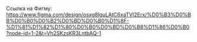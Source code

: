 Ссылка на Фигму: https://www.figma.com/design/osxg8lguLAtC6xaTVI2Erx/%D0%B3%D0%BB%D0%B0%D0%B2%D0%BD%D0%B0%D1%8F-%D1%81%D1%82%D1%80%D0%B0%D0%BD%D0%B8%D1%86%D0%B0?node-id=1-2&t=Vh2SKzsKR3LntbAQ-1 
